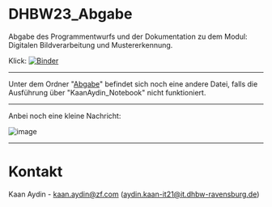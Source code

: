 # DHBW23_Abgabe
Abgabe des Programmentwurfs und der Dokumentation zu dem Modul: Digitalen Bildverarbeitung und Mustererkennung.

Klick: [![Binder](https://mybinder.org/badge_logo.svg)](https://mybinder.org/v2/gh/KaanAyd/DHBW23_Abgabe/main?labpath=KaanAydin_Notebook.ipynb)

--------------

Unter dem Ordner "[Abgabe](https://github.com/KaanAyd/DHBW23_Abgabe/tree/main/Abgabe)" befindet sich noch eine andere Datei, falls die Ausführung über "KaanAydin_Notebook" nicht funktioniert.

--------------

Anbei noch eine kleine Nachricht:

![image](https://github.com/KaanAyd/DHBW23_Abgabe/assets/155579622/90b91cf8-4ac9-4062-b945-0229ed3a4f29)

--------------

# Kontakt
Kaan Aydin - kaan.aydin@zf.com (aydin.kaan-it21@it.dhbw-ravensburg.de)
